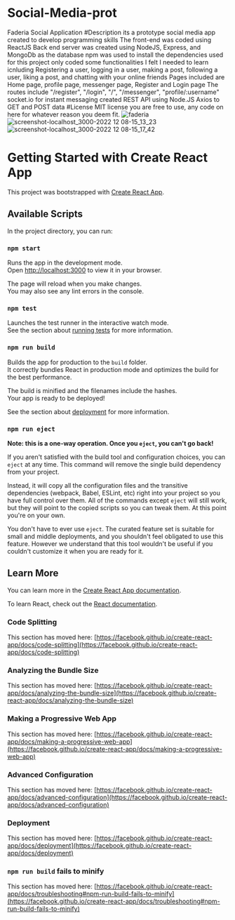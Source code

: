 # Social-Media-prot
Faderia Social Application 
#Description
its a prototype social media app created to develop programming skills 
The front-end was coded using ReactJS
Back end server was created using NodeJS, Express, and MongoDb as the database
 npm was used to install the dependencies used for this project
 only coded some functionalities I felt I needed to learn icnluding Registering a user, logging in a user, making a post, following a user, liking a post, and chatting with your online friends
Pages included are Home page, profile page, messenger page, Register and Login page
The routes include "/register", "/login", "/", "/messenger", "profile/:username"
socket.io for instant messaging
created REST API using Node.JS
Axios to GET and POST data
#License
MIT license
you are free to use, any code on here for whatever reason you deem fit.
![faderia](https://user-images.githubusercontent.com/113675888/206470422-a5cd1e2c-d43e-4255-84d4-4cfea9253bf3.png)
![screenshot-localhost_3000-2022 12 08-15_13_23](https://user-images.githubusercontent.com/113675888/206470570-4d67b60c-30d7-445a-96ca-c76bba6b1ae2.png)
![screenshot-localhost_3000-2022 12 08-15_17_42](https://user-images.githubusercontent.com/113675888/206470684-7d0274b9-b3aa-4ddb-a60d-706bbe5a7a08.png)


# Getting Started with Create React App

This project was bootstrapped with [Create React App](https://github.com/facebook/create-react-app).

## Available Scripts

In the project directory, you can run:

### `npm start`

Runs the app in the development mode.\
Open [http://localhost:3000](http://localhost:3000) to view it in your browser.

The page will reload when you make changes.\
You may also see any lint errors in the console.

### `npm test`

Launches the test runner in the interactive watch mode.\
See the section about [running tests](https://facebook.github.io/create-react-app/docs/running-tests) for more information.

### `npm run build`

Builds the app for production to the `build` folder.\
It correctly bundles React in production mode and optimizes the build for the best performance.

The build is minified and the filenames include the hashes.\
Your app is ready to be deployed!

See the section about [deployment](https://facebook.github.io/create-react-app/docs/deployment) for more information.

### `npm run eject`

**Note: this is a one-way operation. Once you `eject`, you can't go back!**

If you aren't satisfied with the build tool and configuration choices, you can `eject` at any time. This command will remove the single build dependency from your project.

Instead, it will copy all the configuration files and the transitive dependencies (webpack, Babel, ESLint, etc) right into your project so you have full control over them. All of the commands except `eject` will still work, but they will point to the copied scripts so you can tweak them. At this point you're on your own.

You don't have to ever use `eject`. The curated feature set is suitable for small and middle deployments, and you shouldn't feel obligated to use this feature. However we understand that this tool wouldn't be useful if you couldn't customize it when you are ready for it.

## Learn More

You can learn more in the [Create React App documentation](https://facebook.github.io/create-react-app/docs/getting-started).

To learn React, check out the [React documentation](https://reactjs.org/).

### Code Splitting

This section has moved here: [https://facebook.github.io/create-react-app/docs/code-splitting](https://facebook.github.io/create-react-app/docs/code-splitting)

### Analyzing the Bundle Size

This section has moved here: [https://facebook.github.io/create-react-app/docs/analyzing-the-bundle-size](https://facebook.github.io/create-react-app/docs/analyzing-the-bundle-size)

### Making a Progressive Web App

This section has moved here: [https://facebook.github.io/create-react-app/docs/making-a-progressive-web-app](https://facebook.github.io/create-react-app/docs/making-a-progressive-web-app)

### Advanced Configuration

This section has moved here: [https://facebook.github.io/create-react-app/docs/advanced-configuration](https://facebook.github.io/create-react-app/docs/advanced-configuration)

### Deployment

This section has moved here: [https://facebook.github.io/create-react-app/docs/deployment](https://facebook.github.io/create-react-app/docs/deployment)

### `npm run build` fails to minify

This section has moved here: [https://facebook.github.io/create-react-app/docs/troubleshooting#npm-run-build-fails-to-minify](https://facebook.github.io/create-react-app/docs/troubleshooting#npm-run-build-fails-to-minify)
